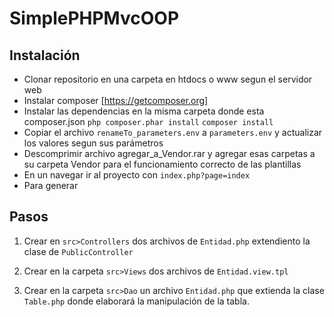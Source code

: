 # SimplePHPMvcOOP

## Instalación
* Clonar repositorio en una carpeta en htdocs o www segun el servidor web
* Instalar composer [https://getcomposer.org]
* Instalar las dependencias en la misma carpeta donde esta composer.json
    ``` php composer.phar install ```
    ``` composer install ```
* Copiar el archivo ```renameTo_parameters.env``` a ```parameters.env``` y actualizar los valores segun sus parámetros
* Descomprimir archivo agregar_a_Vendor.rar y agregar esas carpetas a su carpeta Vendor para el funcionamiento correcto de las plantillas
* En un navegar ir al proyecto con ```index.php?page=index```
* Para generar 
## Pasos

1. Crear en ```src>Controllers``` dos archivos de ```Entidad.php``` extendiento la clase de ```PublicController```

2. Crear en la carpeta ```src>Views``` dos archivos de
```Entidad.view.tpl```

3. Crear en la carpeta ```src>Dao``` un archivo ```Entidad.php``` que extienda la clase ```Table.php``` donde elaborará la manipulación de la tabla.
